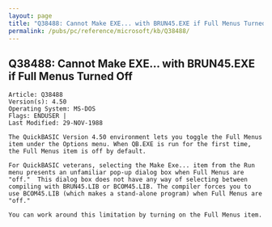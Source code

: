 ```yaml
---
layout: page
title: "Q38488: Cannot Make EXE... with BRUN45.EXE if Full Menus Turned Off"
permalink: /pubs/pc/reference/microsoft/kb/Q38488/
---
```


## Q38488: Cannot Make EXE... with BRUN45.EXE if Full Menus Turned Off

	Article: Q38488
	Version(s): 4.50
	Operating System: MS-DOS
	Flags: ENDUSER |
	Last Modified: 29-NOV-1988
	
	The QuickBASIC Version 4.50 environment lets you toggle the Full Menus
	item under the Options menu. When QB.EXE is run for the first time,
	the Full Menus item is off by default.
	
	For QuickBASIC veterans, selecting the Make Exe... item from the Run
	menu presents an unfamiliar pop-up dialog box when Full Menus are
	"off."  This dialog box does not have any way of selecting between
	compiling with BRUN45.LIB or BCOM45.LIB. The compiler forces you to
	use BCOM45.LIB (which makes a stand-alone program) when Full Menus are
	"off."
	
	You can work around this limitation by turning on the Full Menus item.
